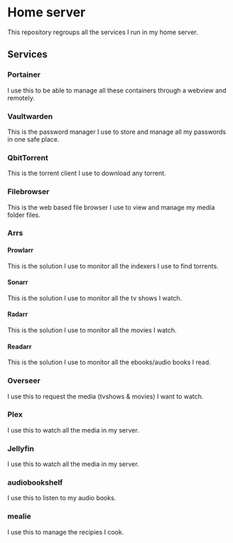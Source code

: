 # Home server

This repository regroups all the services I run in my home server.

## Services

### Portainer

I use this to be able to manage all these containers through a webview and remotely.

### Vaultwarden

This is the password manager I use to store and manage all my passwords in one safe place.

### QbitTorrent

This is the torrent client I use to download any torrent.

### Filebrowser

This is the web based file browser I use to view and manage my media folder files.

### Arrs

#### Prowlarr

This is the solution I use to monitor all the indexers I use to find torrents.

#### Sonarr

This is the solution I use to monitor all the tv shows I watch.

#### Radarr

This is the solution I use to monitor all the movies I watch.

#### Readarr

This is the solution I use to monitor all the ebooks/audio books I read.

### Overseer

I use this to request the media (tvshows & movies) I want to watch.

### Plex

I use this to watch all the media in my server.

### Jellyfin

I use this to watch all the media in my server.

### audiobookshelf

I use this to listen to my audio books.

### mealie

I use this to manage the recipies I cook.
